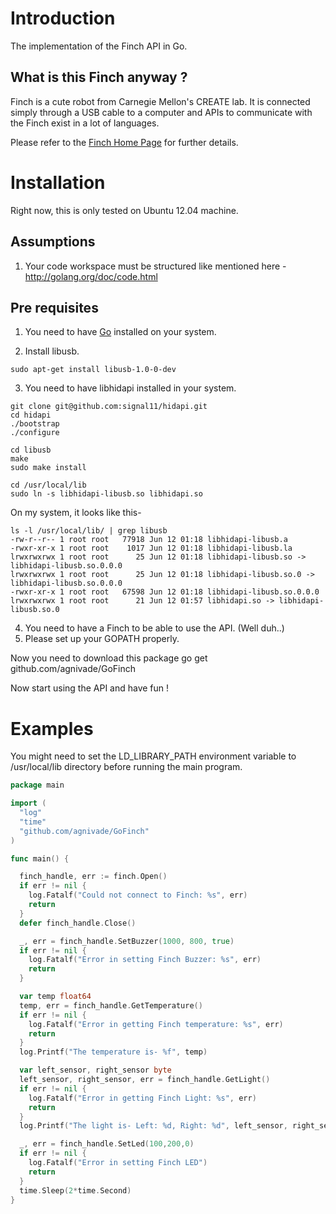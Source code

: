 Introduction
============
The implementation of the Finch API in Go.

What is this Finch anyway ?
---------------------------

Finch is a cute robot from Carnegie Mellon's CREATE lab. It is connected simply through a USB cable to a computer and APIs to communicate with the Finch exist in a lot of languages.

Please refer to the [Finch Home Page](http://www.finchrobot.com/) for further details.

Installation
============

Right now, this is only tested on Ubuntu 12.04 machine.

Assumptions
-----------
1. Your code workspace must be structured like mentioned here - http://golang.org/doc/code.html

Pre requisites
--------------
1. You need to have [Go](http://golang.org/) installed on your system.

2. Install libusb.
```
sudo apt-get install libusb-1.0-0-dev
```
3. You need to have libhidapi installed in your system.
```
git clone git@github.com:signal11/hidapi.git
cd hidapi
./bootstrap
./configure

cd libusb
make
sudo make install

cd /usr/local/lib
sudo ln -s libhidapi-libusb.so libhidapi.so
```
On my system, it looks like this-
```
ls -l /usr/local/lib/ | grep libusb
-rw-r--r-- 1 root root   77918 Jun 12 01:18 libhidapi-libusb.a
-rwxr-xr-x 1 root root    1017 Jun 12 01:18 libhidapi-libusb.la
lrwxrwxrwx 1 root root      25 Jun 12 01:18 libhidapi-libusb.so -> libhidapi-libusb.so.0.0.0
lrwxrwxrwx 1 root root      25 Jun 12 01:18 libhidapi-libusb.so.0 -> libhidapi-libusb.so.0.0.0
-rwxr-xr-x 1 root root   67598 Jun 12 01:18 libhidapi-libusb.so.0.0.0
lrwxrwxrwx 1 root root      21 Jun 12 01:57 libhidapi.so -> libhidapi-libusb.so.0
```
4. You need to have a Finch to be able to use the API. (Well duh..)
5. Please set up your GOPATH properly.


Now you need to download this package
go get github.com/agnivade/GoFinch

Now start using the API and have fun !

Examples
========

You might need to set the LD_LIBRARY_PATH environment variable to /usr/local/lib directory before running the main program.
```go
package main

import (
  "log"
  "time"
  "github.com/agnivade/GoFinch"
)

func main() {

  finch_handle, err := finch.Open()
  if err != nil {
    log.Fatalf("Could not connect to Finch: %s", err)
    return
  }
  defer finch_handle.Close()

  _, err = finch_handle.SetBuzzer(1000, 800, true)
  if err != nil {
    log.Fatalf("Error in setting Finch Buzzer: %s", err)
    return
  }

  var temp float64
  temp, err = finch_handle.GetTemperature()
  if err != nil {
    log.Fatalf("Error in getting Finch temperature: %s", err)
    return
  }
  log.Printf("The temperature is- %f", temp)

  var left_sensor, right_sensor byte
  left_sensor, right_sensor, err = finch_handle.GetLight()
  if err != nil {
    log.Fatalf("Error in getting Finch Light: %s", err)
    return
  }
  log.Printf("The light is- Left: %d, Right: %d", left_sensor, right_sensor)

  _, err = finch_handle.SetLed(100,200,0)
  if err != nil {
    log.Fatalf("Error in setting Finch LED")
    return
  }
  time.Sleep(2*time.Second)
}
```


